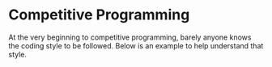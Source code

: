 # Competitive Programming
At the very beginning to competitive programming, barely anyone knows the coding style to be followed. Below is an example to help understand that style.
